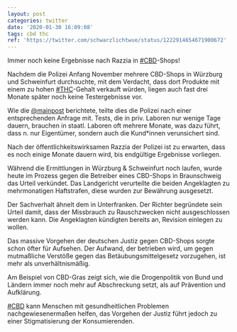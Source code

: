 ```yaml
---
layout: post
categories: twitter
date: '2020-01-30 16:09:08'
tags: cbd thc
ref: 'https://twitter.com/schwarzlichtwue/status/1222914654671900672'
---
```

Immer noch keine Ergebnisse nach Razzia in [#CBD](/t/cbd)-Shops!

Nachdem die Polizei Anfang November mehrere CBD-Shops in Würzburg und Schweinfurt durchsuchte, mit dem Verdacht, dass dort Produkte mit einem zu hohen [#THC](/t/thc)-Gehalt verkauft würden, liegen auch fast drei Monate später noch keine Testergebnisse vor.

Wie die [@mainpost](https://twitter.com/mainpost) berichtete, teilte dies die Polizei nach einer entsprechenden Anfrage mit. Tests, die in priv. Laboren nur wenige Tage dauern, brauchen in staatl. Laboren oft mehrere Monate, was dazu führt, dass n. nur Eigentümer, sondern auch die Kund\*innen verunsichert sind.

Nach der öffentlichkeitswirksamen Razzia der Polizei ist zu erwarten, dass es noch einige Monate dauern wird, bis endgültige Ergebnisse vorliegen.

Während die Ermittlungen in Würzburg &amp; Schweinfurt noch laufen, wurde heute im Prozess gegen die Betreiber eines CBD-Shops in Braunschweig das Urteil verkündet. Das Landgericht verurteilte die beiden Angeklagten zu mehrmonatigen Haftstrafen, diese wurden zur Bewährung ausgesetzt.

Der Sachverhalt ähnelt dem in Unterfranken. Der Richter begründete sein Urteil damit, dass der Missbrauch zu Rauschzwecken nicht ausgeschlossen werden kann. Die Angeklagten kündigten bereits an, Revision einlegen zu wollen.

Das massive Vorgehen der deutschen Justiz gegen CBD-Shops sorgte schon öfter für Aufsehen. Der Aufwand, der betrieben wird, um gegen mutmaßliche Verstöße gegen das Betäubungsmittelgesetz vorzugehen, ist mehr als unverhältnismäßig.

Am Beispiel von CBD-Gras zeigt sich, wie die Drogenpolitik von Bund und Ländern immer noch mehr auf Abschreckung setzt, als auf Prävention und Aufklärung.

[#CBD](/t/cbd) kann Menschen mit gesundheitlichen Problemen nachgewiesenermaßen helfen, das Vorgehen der Justiz führt jedoch zu einer Stigmatisierung der Konsumierenden.